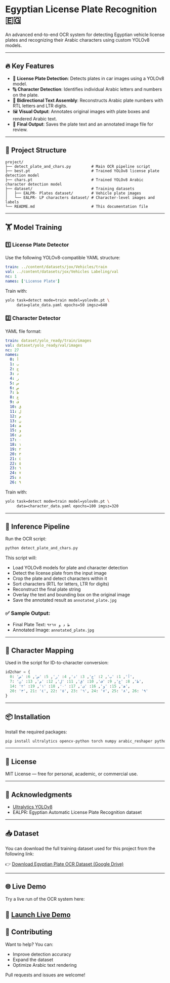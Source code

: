 # Egyptian License Plate Recognition 🇪🇬

An advanced end-to-end OCR system for detecting Egyptian vehicle license plates and recognizing their Arabic characters using custom YOLOv8 models.

---

## 🔥 Key Features

- 🚗 **License Plate Detection**: Detects plates in car images using a YOLOv8 model.
- 🔠 **Character Detection**: Identifies individual Arabic letters and numbers on the plate.
- 🔁 **Bidirectional Text Assembly**: Reconstructs Arabic plate numbers with RTL letters and LTR digits.
- 🖼️ **Visual Output**: Annotates original images with plate boxes and rendered Arabic text.
- 🧾 **Final Output**: Saves the plate text and an annotated image file for review.

---

## 📁 Project Structure

```
project/
├── detect_plate_and_chars.py         # Main OCR pipeline script
├── best.pt                           # Trained YOLOv8 license plate detection model
├── chars.pt                          # Trained YOLOv8 Arabic character detection model
├── dataset/                          # Training datasets
│   ├── EALPR- Plates dataset/        # Vehicle plate images
│   └── EALPR- LP characters dataset/ # Character-level images and labels
└── README.md                         # This documentation file
```

---

## 🏋️ Model Training

### 1️⃣ License Plate Detector

Use the following YOLOv8-compatible YAML structure:

```yaml
train: ../content/datasets/jox/Vehicles/train
val: ../content/datasets/jox/Vehicles Labeling/val
nc: 1
names: ['License Plate']
```

Train with:

```bash
yolo task=detect mode=train model=yolov8n.pt \
     data=plate_data.yaml epochs=50 imgsz=640
```

### 2️⃣ Character Detector

YAML file format:

```yaml
train: dataset/yolo_ready/train/images
val: dataset/yolo_ready/val/images
nc: 27
names:
  0: أ
  1: ب
  2: ج
  3: د
  4: ر
  5: س
  6: ص
  7: ط
  8: ع
  9: ف
  10: ق
  11: ل
  12: م
  13: ن
  14: ھ
  15: و
  16: ى
  17: ٠
  18: ١
  19: ٢
  20: ٣
  21: ٤
  22: ٥
  23: ٦
  24: ٧
  25: ٨
  26: ٩
```

Train with:

```bash
yolo task=detect mode=train model=yolov8n.pt \
     data=character_data.yaml epochs=100 imgsz=320
```

---

## 🧪 Inference Pipeline

Run the OCR script:

```bash
python detect_plate_and_chars.py
```

This script will:

- Load YOLOv8 models for plate and character detection
- Detect the license plate from the input image
- Crop the plate and detect characters within it
- Sort characters (RTL for letters, LTR for digits)
- Reconstruct the final plate string
- Overlay the text and bounding box on the original image
- Save the annotated result as `annotated_plate.jpg`

### ✅ Sample Output:

- Final Plate Text: `ط د و ٩٢٦٧`
- Annotated Image: `annotated_plate.jpg`

---

## 🔡 Character Mapping

Used in the script for ID-to-character conversion:

```python
id2char = {
  0: 'أ', 1: 'ب', 2: 'ج', 3: 'د', 4: 'ر', 5: 'س', 6: 'ص',
  7: 'ط', 8: 'ع', 9: 'ف', 10: 'ق', 11: 'ل', 12: 'م', 13: 'ن',
  14: 'ھ', 15: 'و', 16: 'ى', 17: '٠', 18: '١', 19: '٢',
  20: '٣', 21: '٤', 22: '٥', 23: '٦', 24: '٧', 25: '٨', 26: '٩'
}
```

---

## 📦 Installation

Install the required packages:

```bash
pip install ultralytics opencv-python torch numpy arabic_reshaper python-bidi pyautogui
```

---

## 📄 License

MIT License — free for personal, academic, or commercial use.

---

## 🙌 Acknowledgments

- [Ultralytics YOLOv8](https://github.com/ultralytics/ultralytics)
- EALPR: Egyptian Automatic License Plate Recognition dataset

---
## 📥 Dataset

You can download the full training dataset used for this project from the following link:

👉 [Download Egyptian Plate OCR Dataset (Google Drive)](https://drive.google.com/file/d/1l3P7tpLPCcI6N0p8T9uxW3NL0GJXKPnA/view?usp=drive_link)


---
## 🌐 Live Demo

Try a live run of the OCR system here:

🚀 [Launch Live Demo]([https://your-live-demo-link.com](https://drive.google.com/file/d/1ijQsaZnpCnqJoQAa-gEGxrgQA-dqtp8o/view?usp=sharing))
---

## 🤝 Contributing

Want to help? You can:

- Improve detection accuracy
- Expand the dataset
- Optimize Arabic text rendering

Pull requests and issues are welcome!

